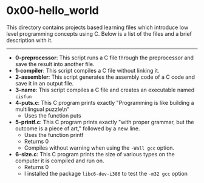 # 0x00-hello_world
This directory contains projects based learning files which introduce low level programming concepts using C.
Below is a list of the files and a brief description with it.

---

- **0-preprocessor**: This script runs a C file through the preprocessor and save the result into another file.
- **1-compiler**: This script compiles a C file without linking it.
- **2-assembler**: This script generates the assembly code of a C code and save it in an output file.
- **3-name**: This script compiles a C file and creates an executable named `cisfun`
- **4-puts.c**: This C program prints exactly "Programming is like building a multilingual puzzle\n"
	- Uses the function puts
- **5-printf.c**: This C program prints exactly "with proper grammar, but the outcome is a piece of art," followed by a new line.
	- Uses the function printf
	- Returns 0
	- Compiles without warning when using the `-Wall gcc` option.
- **6-size.c**: This C program prints the size of various types on the computer it is compiled and run on.
	- Returns 0
	- I installed the package `libc6-dev-i386` to test the `-m32 gcc` option

